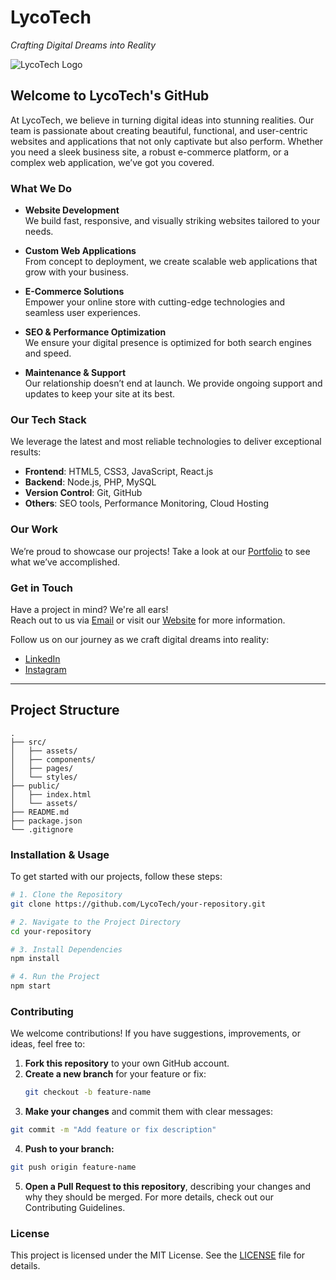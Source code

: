 # **LycoTech**  
*Crafting Digital Dreams into Reality*

![LycoTech Logo](https://placeholder.com/logo) <!-- Reemplaza con un enlace al logo de LycoTech -->

## **Welcome to LycoTech's GitHub**

At LycoTech, we believe in turning digital ideas into stunning realities. Our team is passionate about creating beautiful, functional, and user-centric websites and applications that not only captivate but also perform. Whether you need a sleek business site, a robust e-commerce platform, or a complex web application, we’ve got you covered.

### **What We Do**

- **Website Development**  
  We build fast, responsive, and visually striking websites tailored to your needs.

- **Custom Web Applications**  
  From concept to deployment, we create scalable web applications that grow with your business.

- **E-Commerce Solutions**  
  Empower your online store with cutting-edge technologies and seamless user experiences.

- **SEO & Performance Optimization**  
  We ensure your digital presence is optimized for both search engines and speed.

- **Maintenance & Support**  
  Our relationship doesn’t end at launch. We provide ongoing support and updates to keep your site at its best.

### **Our Tech Stack**

We leverage the latest and most reliable technologies to deliver exceptional results:

- **Frontend**: HTML5, CSS3, JavaScript, React.js
- **Backend**: Node.js, PHP, MySQL
- **Version Control**: Git, GitHub
- **Others**: SEO tools, Performance Monitoring, Cloud Hosting

### **Our Work**

We’re proud to showcase our projects! Take a look at our [Portfolio](https://lycotech.es) to see what we’ve accomplished.

### **Get in Touch**

Have a project in mind? We're all ears!  
Reach out to us via [Email](mailto:lycotechcorp@gmail.com) or visit our [Website](https://lycotech.es) for more information.

Follow us on our journey as we craft digital dreams into reality:

- [LinkedIn](https://www.linkedin.com/in/gabriel-dominguez-torres-43008231a)
- [Instagram](https://instagram.com)

---

## **Project Structure**

```plaintext
.
├── src/
│   ├── assets/
│   ├── components/
│   ├── pages/
│   └── styles/
├── public/
│   ├── index.html
│   └── assets/
├── README.md
├── package.json
└── .gitignore

```
### **Installation & Usage**

To get started with our projects, follow these steps:

```bash
# 1. Clone the Repository
git clone https://github.com/LycoTech/your-repository.git

# 2. Navigate to the Project Directory
cd your-repository

# 3. Install Dependencies
npm install

# 4. Run the Project
npm start
```

### **Contributing**

We welcome contributions! If you have suggestions, improvements, or ideas, feel free to:

1. **Fork this repository** to your own GitHub account.
2. **Create a new branch** for your feature or fix:
   ```bash
   git checkout -b feature-name
   ```
 3. **Make your changes** and commit them with clear messages:
   ```bash
   git commit -m "Add feature or fix description"
   ```
 4. **Push to your branch:**
   ```bash
   git push origin feature-name
   ```
5. **Open a Pull Request to this repository**, describing your changes and why they should be merged.
For more details, check out our Contributing Guidelines.

### **License**

This project is licensed under the MIT License. See the [LICENSE](LICENSE) file for details.



